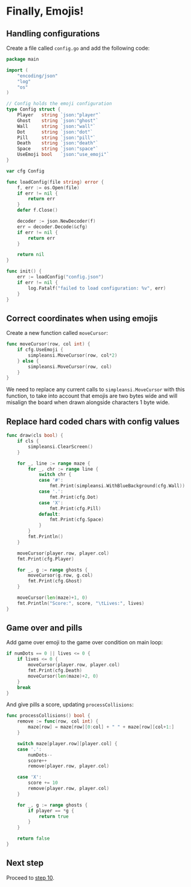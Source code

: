 # Finally, Emojis!

## Handling configurations

Create a file called `config.go` and add the following code:

```go
package main

import (
	"encoding/json"
	"log"
	"os"
)

// Config holds the emoji configuration
type Config struct {
	Player   string `json:"player"`
	Ghost    string `json:"ghost"`
	Wall     string `json:"wall"`
	Dot      string `json:"dot"`
	Pill     string `json:"pill"`
	Death    string `json:"death"`
	Space    string `json:"space"`
	UseEmoji bool   `json:"use_emoji"`
}

var cfg Config

func loadConfig(file string) error {
	f, err := os.Open(file)
	if err != nil {
		return err
	}
	defer f.Close()

	decoder := json.NewDecoder(f)
	err = decoder.Decode(&cfg)
	if err != nil {
		return err
	}

	return nil
}

func init() {
	err := loadConfig("config.json")
	if err != nil {
		log.Fatalf("failed to load configuration: %v", err)
	}
}
```

## Correct coordinates when using emojis

Create a new function called `moveCursor`:

```go
func moveCursor(row, col int) {
    if cfg.UseEmoji {
        simpleansi.MoveCursor(row, col*2)
    } else {
        simpleansi.MoveCursor(row, col)
    }
}
```

We need to replace any current calls to `simpleansi.MoveCursor` with this function, to take into account that emojis are two bytes wide and will misalign the board when drawn alongside characters 1 byte wide.

## Replace hard coded chars with config values

```go
func draw(cls bool) {
	if cls {
		simpleansi.ClearScreen()
	}

    for _, line := range maze {
        for _, chr := range line {
            switch chr {
            case '#':
                fmt.Print(simpleansi.WithBlueBackground(cfg.Wall))
            case '.':
                fmt.Print(cfg.Dot)
			case 'X':
				fmt.Print(cfg.Pill)
            default:
                fmt.Print(cfg.Space)
            }
        }
        fmt.Println()
    }

    moveCursor(player.row, player.col)
    fmt.Print(cfg.Player)

    for _, g := range ghosts {
        moveCursor(g.row, g.col)
        fmt.Print(cfg.Ghost)
    }

    moveCursor(len(maze)+1, 0)
    fmt.Println("Score:", score, "\tLives:", lives)
}
```

## Game over and pills

Add game over emoji to the game over condition on main loop:

```go
if numDots == 0 || lives <= 0 {
    if lives <= 0 {
        moveCursor(player.row, player.col)
        fmt.Print(cfg.Death)
        moveCursor(len(maze)+2, 0)
    }
    break
}
```

And give pills a score, updating `processCollisions`:

```go
func processCollisions() bool {
    remove := func(row, col int) {
        maze[row] = maze[row][0:col] + " " + maze[row][col+1:]
    }

	switch maze[player.row][player.col] {
    case '.':
		numDots--
		score++
		remove(player.row, player.col)

    case 'X':
        score += 10
        remove(player.row, player.col)
	}

	for _, g := range ghosts {
		if player == *g {
			return true
		}
	}

	return false
}

```

## Next step

Proceed to [step 10](STEP10.md).
